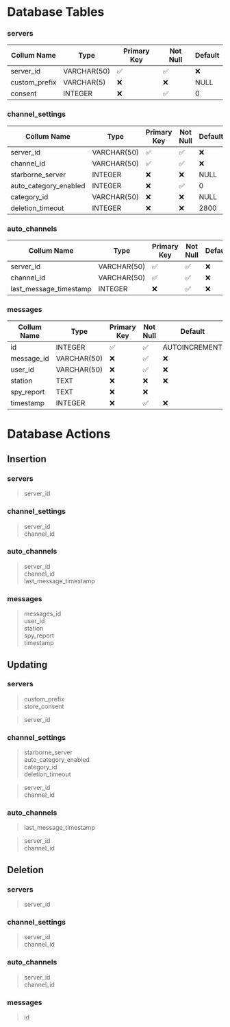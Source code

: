 # Database Tables

### servers

Collum Name | Type | Primary Key | Not Null | Default
------------|------|-------------|----------|--------
server_id | VARCHAR(50) | :white_check_mark: | :white_check_mark: | :x:
custom_prefix | VARCHAR(5) | :x: | :x: | NULL
consent | INTEGER | :x: | :white_check_mark: | 0

### channel_settings

Collum Name | Type | Primary Key | Not Null | Default
------------|------|-------------|----------|--------
server_id | VARCHAR(50) | :white_check_mark: | :white_check_mark: | :x:
channel_id | VARCHAR(50) | :white_check_mark: | :white_check_mark: | :x:
starborne_server | INTEGER | :x: | :x: | NULL
auto_category_enabled | INTEGER | :x: | :white_check_mark: | 0
category_id | VARCHAR(50) | :x: | :x: | NULL
deletion_timeout | INTEGER | :x: | :x: | 2800

### auto_channels

Collum Name | Type | Primary Key | Not Null | Default
------------|------|-------------|----------|--------
server_id | VARCHAR(50) | :white_check_mark: | :white_check_mark: | :x:
channel_id | VARCHAR(50) | :white_check_mark: | :white_check_mark: | :x:
last_message_timestamp | INTEGER | :x: | :white_check_mark: | :x:

### messages

Collum Name | Type | Primary Key | Not Null | Default
------------|------|-------------|----------|--------
id | INTEGER | :white_check_mark: | :white_check_mark: | AUTOINCREMENT
message_id | VARCHAR(50) | :x: | :white_check_mark: | :x:
user_id | VARCHAR(50) | :x: | :white_check_mark: | :x:
station | TEXT | :x: | :x: | :x:
spy_report | TEXT | :x: | :x:
timestamp | INTEGER | :x: | :white_check_mark: | :x:

# Database Actions

## Insertion
### servers
> server_id

### channel_settings
> server_id <br>
> channel_id

### auto_channels
> server_id <br>
> channel_id <br>
> last_message_timestamp

### messages
> messages_id <br>
> user_id <br>
> station <br>
> spy_report <br>
> timestamp

## Updating
### servers
> custom_prefix <br>
> store_consent

> server_id

### channel_settings
> starborne_server <br>
> auto_category_enabled <br> 
> category_id <br>
> deletion_timeout

> server_id <br>
> channel_id

### auto_channels
> last_message_timestamp

> server_id <br>
> channel_id

## Deletion
### servers
> server_id

### channel_settings
> server_id <br>
> channel_id

### auto_channels
> server_id <br>
> channel_id

### messages
> id